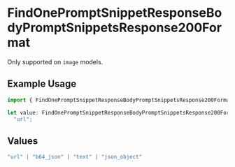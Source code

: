# FindOnePromptSnippetResponseBodyPromptSnippetsResponse200Format

Only supported on `image` models.

## Example Usage

```typescript
import { FindOnePromptSnippetResponseBodyPromptSnippetsResponse200Format } from "@orq-ai/node/models/operations";

let value: FindOnePromptSnippetResponseBodyPromptSnippetsResponse200Format =
  "url";
```

## Values

```typescript
"url" | "b64_json" | "text" | "json_object"
```